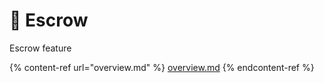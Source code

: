 # 🔁 Escrow

Escrow feature

{% content-ref url="overview.md" %}
[overview.md](overview.md)
{% endcontent-ref %}
